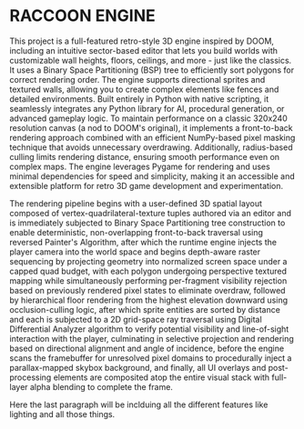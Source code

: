 # RACCOON ENGINE

This project is a full-featured retro-style 3D engine inspired by DOOM, including an intuitive sector-based editor that lets you build worlds with customizable wall heights, floors, ceilings, and more - just like the classics. It uses a Binary Space Partitioning (BSP) tree to efficiently sort polygons for correct rendering order. The engine supports directional sprites and textured walls, allowing you to create complex elements like fences and detailed environments. Built entirely in Python with native scripting, it seamlessly integrates any Python library for AI, procedural generation, or advanced gameplay logic. To maintain performance on a classic 320x240 resolution canvas (a nod to DOOM's original), it implements a front-to-back rendering approach combined with an efficient NumPy-based pixel masking technique that avoids unnecessary overdrawing. Additionally, radius-based culling limits rendering distance, ensuring smooth performance even on complex maps. The engine leverages Pygame for rendering and uses minimal dependencies for speed and simplicity, making it an accessible and extensible platform for retro 3D game development and experimentation.

The rendering pipeline begins with a user-defined 3D spatial layout composed of vertex-quadrilateral-texture tuples authored via an editor and is immediately subjected to Binary Space Partitioning tree construction to enable deterministic, non-overlapping front-to-back traversal using reversed Painter's Algorithm, after which the runtime engine injects the player camera into the world space and begins depth-aware raster sequencing by projecting geometry into normalized screen space under a capped quad budget, with each polygon undergoing perspective textured mapping while simultaneously performing per-fragment visibility rejection based on previously rendered pixel states to eliminate overdraw, followed by hierarchical floor rendering from the highest elevation downward using occlusion-culling logic, after which sprite entities are sorted by distance and each is subjected to a 2D grid-space ray traversal using Digital Differential Analyzer algorithm to verify potential visibility and line-of-sight interaction with the player, culminating in selective projection and rendering based on directional alignment and angle of incidence, before the engine scans the framebuffer for unresolved pixel domains to procedurally inject a parallax-mapped skybox background, and finally, all UI overlays and post-processing elements are composited atop the entire visual stack with full-layer alpha blending to complete the frame.

Here the last paragraph will be inclduing all the different features like lighting and all those things.